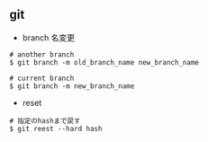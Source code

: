 ## git

- branch 名変更

```shell
# another branch
$ git branch -m old_branch_name new_branch_name

# current branch
$ git branch -m new_branch_name
```

- reset

```shell
# 指定のhashまで戻す
$ git reest --hard hash
```
